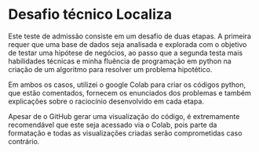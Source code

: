 # Desafio técnico Localiza

Este teste de admissão consiste em um desafio de duas etapas. A primeira requer que uma base de dados 
seja analisada e explorada com o objetivo de testar uma hipótese de negócios, ao passo que a segunda testa mais habilidades técnicas e minha fluência de programação
em python na criação de um algoritmo para resolver um problema hipotético.

Em ambos os casos, utilizei o google Colab para criar os códigos python, que estão comentados, fornecem os enunciados dos problemas e também explicações
sobre o raciocínio desenvolvido em cada etapa.

Apesar de o GitHub gerar uma visualização do código, é extremamente recomendável que este seja acessado via o Colab, 
pois parte da formatação e todas as visualizações criadas serão comprometidas caso contrário.

